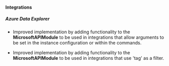 
#### Integrations

##### Azure Data Explorer

- Improved implementation by adding functionality to the **MicrosoftAPIModule** to be used in integrations that allow arguments to be set in the instance configuration or within the commands.

- Improved implementation by adding functionality to the **MicrosoftAPIModule** to be used in integrations that use 'tag' as a filter.

